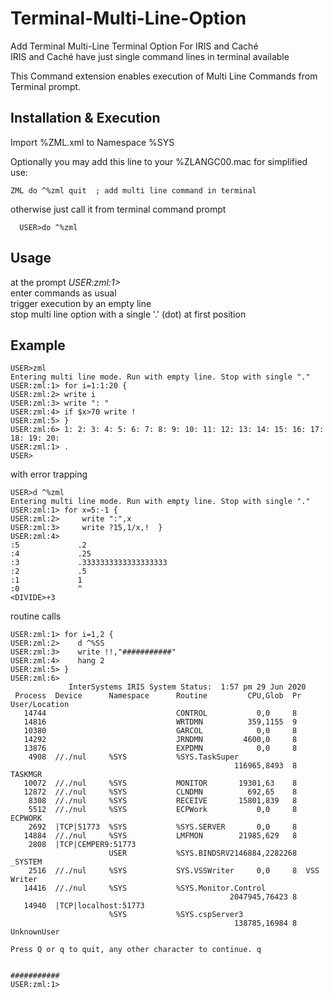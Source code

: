 # Terminal-Multi-Line-Option
Add Terminal Multi-Line Terminal Option For IRIS and Caché  
IRIS and Caché have just single command lines in terminal available  

This Command extension enables execution of Multi Line Commands from Terminal prompt.

## Installation & Execution ## 
Import %ZML.xml to Namespace %SYS  

Optionally you may add this line to your %ZLANGC00.mac for simplified use:
~~~
ZML do ^%zml quit  ; add multi line command in terminal
~~~

otherwise just call it from terminal command prompt
~~~
  USER>do ^%zml
~~~

## Usage ##
at the prompt _USER:zml:1>_  
enter commands as usual  
trigger execution by an empty line  
stop multi line option with a single '.' (dot) at first position  

## Example ###
~~~
USER>zml
Entering multi line mode. Run with empty line. Stop with single "."
USER:zml:1> for i=1:1:20 {
USER:zml:2> write i
USER:zml:3> write ": "
USER:zml:4> if $x>70 write !
USER:zml:5> }
USER:zml:6> 1: 2: 3: 4: 5: 6: 7: 8: 9: 10: 11: 12: 13: 14: 15: 16: 17:
18: 19: 20:
USER:zml:1> .
USER>
~~~
  with error trapping
~~~
USER>d ^%zml
Entering multi line mode. Run with empty line. Stop with single "."
USER:zml:1> for x=5:-1 {
USER:zml:2>     write ":",x
USER:zml:3>     write ?15,1/x,!  }
USER:zml:4>
:5             .2
:4             .25
:3             .3333333333333333333
:2             .5
:1             1
:0             ^
<DIVIDE>+3
~~~
 routine calls
~~~
USER:zml:1> for i=1,2 {
USER:zml:2>    d ^%SS
USER:zml:3>    write !!,"###########"
USER:zml:4>    hang 2
USER:zml:5> }
USER:zml:6>
             InterSystems IRIS System Status:  1:57 pm 29 Jun 2020
 Process  Device      Namespace      Routine         CPU,Glob  Pr User/Location
   14744                             CONTROL           0,0     8
   14816                             WRTDMN          359,1155  9
   10380                             GARCOL            0,0     8
   14292                             JRNDMN         4600,0     8
   13876                             EXPDMN            0,0     8
    4908  //./nul     %SYS           %SYS.TaskSuper
                                                  116965,8493  8  TASKMGR
   10072  //./nul     %SYS           MONITOR       19301,63    8
   12872  //./nul     %SYS           CLNDMN          692,65    8
    8308  //./nul     %SYS           RECEIVE       15801,839   8
    5512  //./nul     %SYS           ECPWork           0,0     8  ECPWORK
    2692  |TCP|51773  %SYS           %SYS.SERVER       0,0     8
   14884  //./nul     %SYS           LMFMON        21985,629   8
    2808  |TCP|CEMPER9:51773
                      USER           %SYS.BINDSRV2146884,2282268  _SYSTEM
    2516  //./nul     %SYS           SYS.VSSWriter     0,0     8  VSS Writer
   14416  //./nul     %SYS           %SYS.Monitor.Control
                                                 2047945,76423 8
   14940  |TCP|localhost:51773
                      %SYS           %SYS.cspServer3
                                                  138785,16984 8  UnknownUser
 
Press Q or q to quit, any other character to continue. q
 
 
###########
USER:zml:1>
~~~

